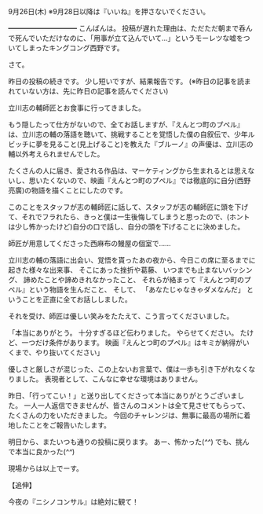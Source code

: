 9月26日(木) ※9月28日以降は『いいね』を押さないでください。

━━━━━━━━━━
こんばんは。
投稿が遅れた理由は、ただただ朝まで呑んで死んでいただけなのに、「用事が立て込んでいて…」というモーレツな嘘をついてしまったキングコング西野です。

さて。

昨日の投稿の続きです。
少し短いですが、結果報告です。
(※昨日の記事を読まれていない方は、先に昨日の記事を読んでください)

立川志の輔師匠とお食事に行ってきました。

もう隠したって仕方がないので、全てお話しますが、『えんとつ町のプペル』は、立川志の輔の落語を聴いて、挑戦することを覚悟した僕の自叙伝で、少年ルビッチに夢を見ること(見上げること)を教えた『ブルーノ』の声優は、立川志の輔以外考えられませんでした。

たくさんの人に届き、愛される作品は、マーケティングから生まれるとは思えないし、思いたくないので、映画『えんとつ町のプペル』では徹底的に自分(西野亮廣)の物語を描くことにしたのです。

このことをスタッフが志の輔師匠に話して、スタッフが志の輔師匠に頭を下げて、それでフラれたら、きっと僕は一生後悔してしまうと思ったので、(ホントは少し怖かったけど)自分の口で話し、自分の頭を下げることに決めました。

師匠が用意してくださった西麻布の鰻屋の個室で……

立川志の輔の落語に出会い、覚悟を貰ったあの夜から、今日この席に至るまでに起きた様々な出来事、
そこにあった挫折や葛藤、
いつまでも止まないバッシング、
諦めたことや諦めきれなかったこと、
それらが絡まって『えんとつ町のプペル』という物語を生んだこと、
そして、
「あなたじゃなきゃダメなんだ」
ということを正直に全てお話ししました。

それを受け、師匠は優しい笑みをたたえて、こう言ってくださいました。

「本当にありがとう。
十分すぎるほど伝わりました。
やらせてください。
たけど、一つだけ条件があります。
映画『えんとつ町のプペル』はキミが納得がいくまで、やり抜いてください」

優しさと厳しさが混じった、この上ないお言葉で、僕は一歩も引き下がれなくなりました。
表現者として、こんなに幸せな環境はありません。

昨日、「行ってこい！」と送り出してくださって本当にありがとうございました。
一人一人返信できませんが、皆さんのコメントは全て見させてもらって、たくさんの力をいただきました。
今回のチャレンジは、無事に最高の場所に着地したことをご報告いたします。

明日から、またいつも通りの投稿に戻ります。
あー、怖かった(*^^*)
でも、挑んで本当に良かった(*^^*)

現場からは以上でーす。

【追伸】

今夜の『ニシノコンサル』は絶対に観て！
